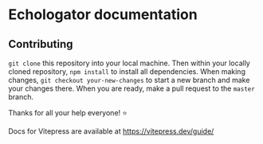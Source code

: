 # Echologator documentation

## Contributing
`git clone` this repository into your local machine.
Then within your locally cloned repository, `npm install` to install all dependencies.
When making changes, `git checkout your-new-changes` to start a new branch and make your changes there.
When you are ready, make a pull request to the `master` branch.

Thanks for all your help everyone! :star:

Docs for Vitepress are available at https://vitepress.dev/guide/
